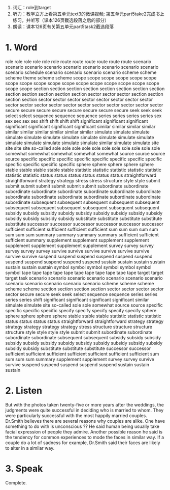 1. 词汇：role到target
2. 听力：教学立方上看第五单元text3的微课视频; 第五单元part5take2完成书上练习，并听写（课本126页截选段落之后的部分）
3. 朗读：课本126页有关第五单元part5task2截选段落


# 1. Word

role role role role role role route route route route route route scenario scenario scenario scenario scenario scenario scenario scenario scenario scenario schedule scenario scenario scenario scenario scheme scheme scheme theme scheme scheme scope scope scope scope scope scope scope scope scope scope scope scope scope scope scope scope scope scope scope section section section section section section section section section section section section section sector sector sector section section section section sector sector sector sector sector sector sector sector sector sector sector sector sector sector sector sector sector sector sector secure secure secure secure secure secure secure secure seek seek seek select select sequence sequence sequence series series series series sex sex sex sex sex shift shift shift shift significant significant significant significant significant significant significant similar similar similar similar similar similar similar similar similar similar simulate simulate simulate simulate simulate simulate simulate simulate simulate simulate simulate simulate simulate simulate simulate simulate similar simulate simulate site site site site so-called sole sole sole sole sole sole sole sole sole sole sole somewhat somewhat somewhat somewhat somewhat source source source source specific specific specific specific specific specific specific specific specific specific specific specific sphere sphere sphere sphere sphere stable stable stable stable stable statistic statistic statistic statistic statistic statistic statistic status status status status status status straightforward straightforward strategy strategy stress stress structure style style submit submit submit submit submit submit submit subordinate subordinate subordinate subordinate subordinate subordinate subordinate subordinate subordinate subordinate subordinate subordinate subordinate subordinate subordinate subsequent subsequent subsequent subsequent subsequent subsequent subsequent subsequent subsequent subsequent subsequent subsidy subsidy subsidy subsidy subsidy subsidy subsidy subsidy subsidy subsidy subsidy subsidy subsidy substitute substitute substitute substitute substitute successor successor successor successor successor successor sufficient sufficient sufficient sufficient sufficient sum sum sum sum sum sum sum sum summary summary summary summary sufficient sufficient sufficient summary supplement supplement supplement supplement supplement supplement supplement supplement survey survey survey survey survey survey survive survive survive survive survive survive survive survive suspend suspend suspend suspend suspend suspend suspend suspend suspend suspend suspend sustain sustain sustain sustain sustain sustain sustain symbol symbol symbol symbol symbol symbol symbol tape tape tape tape tape tape tape tape tape tape tape target target target task scenario scenario scenario scenario scenario scenario scenario scenario scenario scenario scenario scenario scheme scheme scheme scheme scheme section section section section sector sector sector sector sector secure secure seek seek select sequence sequence series series series series shift significant significant significant significant similar simulate simulate site so-called sole sole somewhat source source specific specific specific specific specify specify specify specify specify sphere sphere sphere sphere sphere stable stable stable statistic statistic statistic status status status status straightforward straightforward strategy strategy strategy strategy strategy strategy stress structure structure structure structure style style style style submit submit subordinate subordinate subordinate subordinate subsequent subsequent subsidy subsidy subsidy subsidy subsidy subsidy subsidy subsidy subsidy subsidy subsidy subsidy subsidy subsidy substitute substitute substitute successor successor sufficient sufficient sufficient sufficient sufficient sufficient sufficient sum sum sum sum summary supplement supplement survey survey survive survive suspend suspend suspend suspend suspend sustain sustain sustain 

# 2. Listen

But with the photos taken twenty-five or more years after the weddings, the judgments were quite successful in deciding who is married to whom. They were particularly successful with the most happily married couples. Dr.Smith believes there are several reasons why couples are alike. One have something to do with is unconscious ?? He said human being usually take facial expression of people they admire. Another possible reason he said is the tendency for common experiences to mode the faces in similar way. If a couple do a lot of sadness for example, Dr.Smith said their faces are likely to alter in a similar way.


# 3. Speak

Complete.